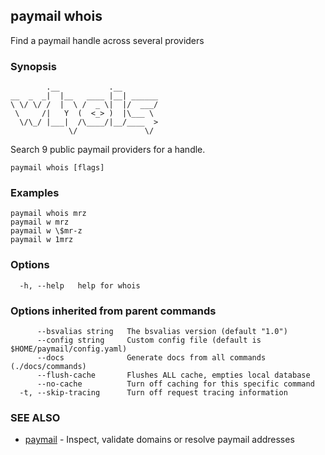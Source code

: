 ## paymail whois

Find a paymail handle across several providers

### Synopsis

```
        .__           .__        
__  _  _|  |__   ____ |__| ______
\ \/ \/ /  |  \ /  _ \|  |/  ___/
 \     /|   Y  (  <_> )  |\___ \ 
  \/\_/ |___|  /\____/|__/____  >
             \/               \/
```


Search 9 public paymail providers for a handle.

```
paymail whois [flags]
```

### Examples

```
paymail whois mrz
paymail w mrz
paymail w \$mr-z
paymail w 1mrz
```

### Options

```
  -h, --help   help for whois
```

### Options inherited from parent commands

```
      --bsvalias string   The bsvalias version (default "1.0")
      --config string     Custom config file (default is $HOME/paymail/config.yaml)
      --docs              Generate docs from all commands (./docs/commands)
      --flush-cache       Flushes ALL cache, empties local database
      --no-cache          Turn off caching for this specific command
  -t, --skip-tracing      Turn off request tracing information
```

### SEE ALSO

* [paymail](paymail.md)	 - Inspect, validate domains or resolve paymail addresses

